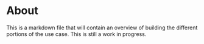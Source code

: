 # About

This is a markdown file that will contain an overview of building the different portions of the use case. This is still a work in progress.